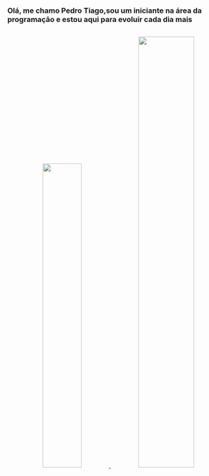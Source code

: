 ### Olá, me chamo Pedro Tiago,sou um iniciante na área da programação e estou aqui para evoluir cada dia mais  
##
<div align="center">
  <a href="https://github.com/PedroTiago23">
  <img width="42%"  src="https://github-readme-stats.vercel.app/api?username=PedroTiago23&show_icons=true&theme=dracula&include_all_commits=true&count_private=true"/>
  <img width="50%" src="https://github-readme-stats.vercel.app/api/top-langs/?username=PedroTiago23&layout=compact&langs_count=7&theme=dracula"/>
</div>

